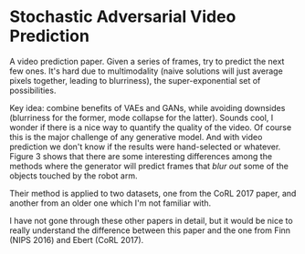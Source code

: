 # Stochastic Adversarial Video Prediction

A video prediction paper. Given a series of frames, try to predict the next few
ones. It's hard due to multimodality (naive solutions will just average pixels
together, leading to blurriness), the super-exponential set of possibilities.

Key idea: combine benefits of VAEs and GANs, while avoiding downsides
(blurriness for the former, mode collapse for the latter). Sounds cool, I wonder
if there is a nice way to quantify the quality of the video. Of course this is
the major challenge of any generative model. And with video prediction we don't
know if the results were hand-selected or whatever. Figure 3 shows that there
are some interesting differences among the methods where the generator will
predict frames that *blur out* some of the objects touched by the robot arm.

Their method is applied to two datasets, one from the CoRL 2017 paper, and
another from an older one which I'm not familiar with.

I have not gone through these other papers in detail, but it would be nice to
really understand the difference between this paper and the one from Finn (NIPS
2016) and Ebert (CoRL 2017).
